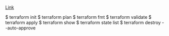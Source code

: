 [Link](https://developer.hashicorp.com/terraform/tutorials/aws-get-started/aws-build)

$ terraform init
$ terraform plan
$ terraform fmt
$ terraform validate
$ terraform apply
$ terraform show
$ terraform state list
$ terraform destroy --auto-approve
